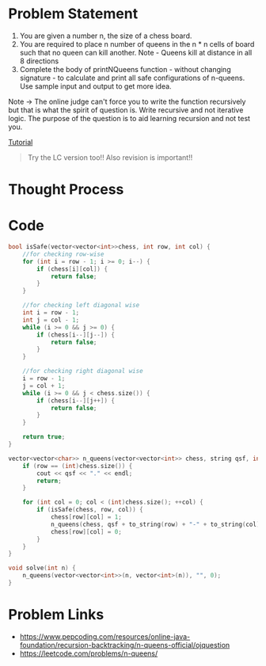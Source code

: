 # Problem Statement
1. You are given a number n, the size of a chess board.
2. You are required to place n number of queens in the n * n cells of board such that no queen can kill another.
Note - Queens kill at distance in all 8 directions
3. Complete the body of printNQueens function - without changing signature - to calculate and print all safe configurations of n-queens. Use sample input and output to get more idea.

Note -> The online judge can't force you to write the function recursively but that is what the spirit of question is. Write recursive and not iterative logic. The purpose of the question is to aid learning recursion and not test you.

[Tutorial](https://www.youtube.com/watch?v=05y82cP3bJo&list=PL-Jc9J83PIiFxaBahjslhBD1LiJAV7nKs&index=51)

> Try the LC version too!! Also revision is important!!

# Thought Process

# Code
```cpp
bool isSafe(vector<vector<int>>chess, int row, int col) {
    //for checking row-wise
    for (int i = row - 1; i >= 0; i--) {
        if (chess[i][col]) {
            return false;
        }
    }

    //for checking left diagonal wise
    int i = row - 1;
    int j = col - 1;
    while (i >= 0 && j >= 0) {
        if (chess[i--][j--]) {
            return false;
        }
    }

    //for checking right diagonal wise
    i = row - 1;
    j = col + 1;
    while (i >= 0 && j < chess.size()) {
        if (chess[i--][j++]) {
            return false;
        }
    }

    return true;
}

vector<vector<char>> n_queens(vector<vector<int>> chess, string qsf, int row) {
    if (row == (int)chess.size()) {
        cout << qsf << "." << endl;
        return;
    }

    for (int col = 0; col < (int)chess.size(); ++col) {
        if (isSafe(chess, row, col)) {
            chess[row][col] = 1;
            n_queens(chess, qsf + to_string(row) + "-" + to_string(col) + ", ", row + 1);
            chess[row][col] = 0;
        }
    }
}

void solve(int n) {
    n_queens(vector<vector<int>>(n, vector<int>(n)), "", 0);
}
```

# Problem Links
- https://www.pepcoding.com/resources/online-java-foundation/recursion-backtracking/n-queens-official/ojquestion
- https://leetcode.com/problems/n-queens/